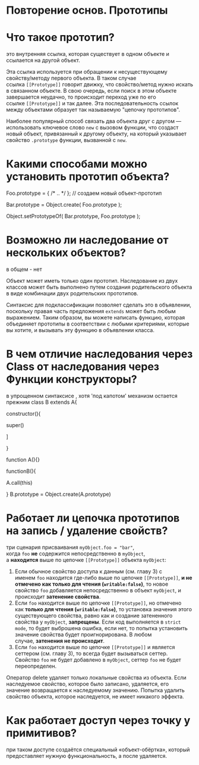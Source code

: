 # Повторение основ. Прототипы

# Что такое прототип?

это внутренняя ссылка, которая существует в одном объекте и ссылается на другой объект.

Эта ссылка используется при обращении к несуществующему свойству/методу первого объекта. В таком случае ссылка `[[Prototype]]` говорит движку, что свойство/метод нужно искать в связанном объекте. В свою очередь, если поиск в этом объекте завершается неудачно, то происходит переход уже по его ссылке `[[Prototype]]` и так далее. Эта последовательность ссылок между объектами образует так называемую "цепочку прототипов".

Наиболее популярный способ связать два объекта друг с другом — использовать ключевое слово `new` с вызовом функции, что создаст новый объект, привязанный к другому объекту, на который указывает свойство `.prototype` функции, вызванной с `new`. 

# Какими способами можно установить прототип объекта?

Foo.prototype = { /* .. */ }; // создаем новый объект-прототип

Bar.prototype = Object.create( Foo.prototype );

Object.setPrototypeOf( Bar.prototype, Foo.prototype );

# Возможно ли наследование от нескольких объектов?

в общем - нет

Объект может иметь только один прототип. Наследование из двух классов может быть выполнено путем создания родительского объекта в виде комбинации двух родительских прототипов.

Синтаксис для подклассификации позволяет сделать это в объявлении, поскольку правая часть предложения `extends` может быть любым выражением. Таким образом, вы можете написать функцию, которая объединяет прототипы в соответствии с любыми критериями, которые вы хотите, и вызывать эту функцию в объявлении класса.

# В чем отличие наследования через Class от наследования через Функции конструкторы?

в упрощенном синтаксисе , хотя 'под капотом' механизм остается прежним
class B extends A{

constructor(){

super()

]

}

function A(){}

functionB(){

A.call(this)

}
B.prototype = Object.create(A.prototype)

# Работает ли цепочка прототипов на запись / удаление свойств?

три сценария присваивания `myObject.foo = "bar"`, когда `foo` **не** содержится непосредственно в `myObject`, а **находится** выше по цепочке `[[Prototype]]` объекта `myObject`:

1. Если обычное свойство доступа к данным (см. главу 3) с именем `foo` находится где-либо выше по цепочке `[[Prototype]]`, **и не отмечено как только для чтения (`writable:false`)**, то новое свойство `foo` добавляется непосредственно в объект `myObject`, и происходит **затенение свойства**.
2. Если `foo` находится выше по цепочке `[[Prototype]]`, но отмечено как **только для чтения (`writable:false`)**, то установка значения этого существующего свойства, равно как и создание затененного свойства у `myObject`, **запрещены**. Если код выполняется в `strict mode`, то будет выброшена ошибка, если нет, то попытка установить значение свойства будет проигнорирована. В любом случае, **затенения не происходит**.
3. Если `foo` находится выше по цепочке `[[Prototype]]` и является сеттером (см. главу 3), то всегда будет вызываться сеттер. Свойство `foo` не будет добавлено в `myObject`, сеттер `foo` не будет переопределен.

Оператор delete удаляет только локальные свойства из объекта. Если наследуемое свойство, которое было записано, удаляется, его значение возвращается к наследуемому значению. Попытка удалить свойство объекта, которое наследуется, не имеет никакого эффекта.

# Как работает доступ через точку у примитивов?

при таком доступе создаётся специальный «объект-обёртка», который предоставляет нужную функциональность, а после удаляется.